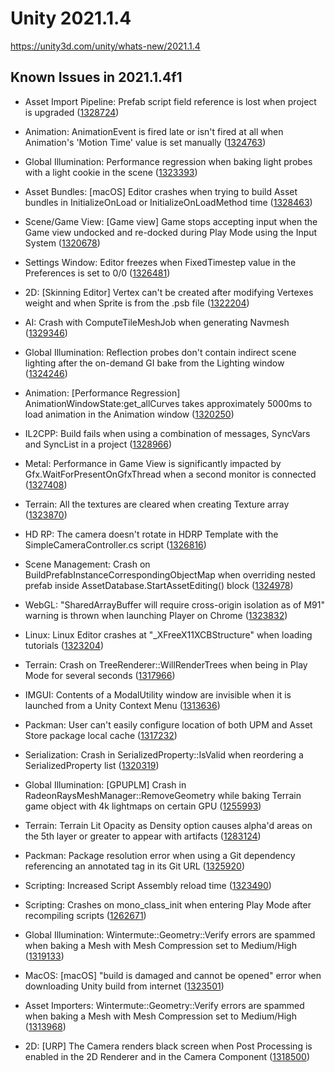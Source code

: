 # Unity 2021.1.4
https://unity3d.com/unity/whats-new/2021.1.4

## Known Issues in 2021.1.4f1

<ul>
<li><p>Asset Import Pipeline: Prefab script field reference is lost when project is upgraded (<a href="https://issuetracker.unity3d.com/issues/prefab-script-field-reference-is-lost-when-project-is-upgraded">1328724</a>)</p></li>
<li><p>Animation: AnimationEvent is fired late or isn't fired at all when Animation's 'Motion Time' value is set manually (<a href="https://issuetracker.unity3d.com/issues/animationevent-is-fired-late-or-isnt-fired-at-all-when-animations-motion-time-value-is-set-manually">1324763</a>)</p></li>
<li><p>Global Illumination: Performance regression when baking light probes with a light cookie in the scene (<a href="https://issuetracker.unity3d.com/issues/performance-regression-when-baking-light-probes-with-a-light-cookie-in-the-scene">1323393</a>)</p></li>
<li><p>Asset Bundles: [macOS] Editor crashes when trying to build Asset bundles in InitializeOnLoad or InitializeOnLoadMethod time (<a href="https://issuetracker.unity3d.com/issues/macos-editor-crashes-when-trying-to-build-asset-bundles-in-initializeonload-or-initializeonloadmethod-time">1328463</a>)</p></li>
<li><p>Scene/Game View: [Game view] Game stops accepting input when the Game view undocked and re-docked during Play Mode using the Input System (<a href="https://issuetracker.unity3d.com/issues/game-stops-accepting-input-when-the-game-view-undocked-and-re-docked-during-play-mode-using-the-input-system">1320678</a>)</p></li>
<li><p>Settings Window: Editor freezes when FixedTimestep value in the Preferences is set to 0/0 (<a href="https://issuetracker.unity3d.com/issues/editor-freezes-when-fixedtimestep-value-in-the-preferences-is-set-to-0-slash-0">1326481</a>)</p></li>
<li><p>2D: [Skinning Editor] Vertex can't be created after modifying Vertexes weight and when Sprite is from the .psb file (<a href="https://issuetracker.unity3d.com/issues/skinning-editor-vertex-cant-be-created-after-modifying-vertexes-weight-and-when-sprite-is-from-the-psb-file">1322204</a>)</p></li>
<li><p>AI: Crash with ComputeTileMeshJob when generating Navmesh (<a href="https://issuetracker.unity3d.com/issues/crash-with-computetilemeshjob-when-generating-navmesh">1329346</a>)</p></li>
<li><p>Global Illumination: Reflection probes don't contain indirect scene lighting after the on-demand GI bake from the Lighting window (<a href="https://issuetracker.unity3d.com/issues/reflection-probes-doesnt-contain-indirect-scene-lighting-after-the-on-demand-gi-bake-from-the-lighting-window">1324246</a>)</p></li>
<li><p>Animation: [Performance Regression] AnimationWindowState:get_allCurves takes approximately 5000ms to load animation in the Animation window (<a href="https://issuetracker.unity3d.com/issues/perfomance-regression-animationwindowstate-get-allcurves-takes-approximately-5000ms-to-load-animation-in-the-animation-window">1320250</a>)</p></li>
<li><p>IL2CPP:  Build fails when using a combination of messages, SyncVars and SyncList in a project (<a href="https://issuetracker.unity3d.com/issues/il2cpp-build-fails-when-using-a-combination-of-messages-syncvars-and-synclist-in-a-project">1328966</a>)</p></li>
<li><p>Metal: Performance in Game View is significantly impacted by Gfx.WaitForPresentOnGfxThread when a second monitor is connected (<a href="https://issuetracker.unity3d.com/issues/performance-in-game-view-is-significantly-impacted-by-gfx-dot-waitforpresentongfxthread-when-a-second-monitor-is-connected">1327408</a>)</p></li>
<li><p>Terrain: All the textures are cleared when creating Texture array (<a href="https://issuetracker.unity3d.com/issues/all-the-textures-are-cleared-when-creating-texture-array">1323870</a>)</p></li>
<li><p>HD RP: The camera doesn't rotate in HDRP Template with the SimpleCameraController.cs script (<a href="https://issuetracker.unity3d.com/issues/the-camera-doesnt-rotate-in-hdrp-template-with-the-simplecameracontroller-dot-cs-script">1326816</a>)</p></li>
<li><p>Scene Management: Crash on BuildPrefabInstanceCorrespondingObjectMap when overriding nested prefab inside AssetDatabase.StartAssetEditing() block (<a href="https://issuetracker.unity3d.com/issues/crash-on-buildprefabinstancecorrespondingobjectmap-when-overriding-nested-prefab-inside-assetdatabase-dot-startassetediting-block">1324978</a>)</p></li>
<li><p>WebGL:  "SharedArrayBuffer will require cross-origin isolation as of M91" warning is thrown when launching Player on Chrome (<a href="https://issuetracker.unity3d.com/issues/webgl-sharedarraybuffer-will-require-cross-origin-isolation-as-of-m91-warning-is-thrown-when-launching-player-on-chrome">1323832</a>)</p></li>
<li><p>Linux: Linux Editor crashes at "_XFreeX11XCBStructure" when loading tutorials (<a href="https://issuetracker.unity3d.com/issues/linux-editor-crashes-at-xfreex11xcbstructure-when-loading-tutorials">1323204</a>)</p></li>
<li><p>Terrain: Crash on TreeRenderer::WillRenderTrees when being in Play Mode for several seconds (<a href="https://issuetracker.unity3d.com/issues/crash-on-treerenderer-willrendertrees-when-being-in-play-mode-for-several-seconds">1317966</a>)</p></li>
<li><p>IMGUI: Contents of a ModalUtility window are invisible when it is launched from a Unity Context Menu (<a href="https://issuetracker.unity3d.com/issues/error-displaying-showmodalutility-window">1313636</a>)</p></li>
<li><p>Packman: User can't easily configure location of both UPM and Asset Store package local cache (<a href="https://issuetracker.unity3d.com/issues/user-cant-easily-configure-location-of-both-upm-and-asset-store-package-local-cache">1317232</a>)</p></li>
<li><p>Serialization: Crash in SerializedProperty::IsValid when reordering a SerializedProperty list (<a href="https://issuetracker.unity3d.com/issues/crash-in-serializedproperty-isvalid-when-reordering-a-serializedproperty-list">1320319</a>)</p></li>
<li><p>Global Illumination: [GPUPLM] Crash in RadeonRaysMeshManager::RemoveGeometry while baking Terrain game object with 4k lightmaps on certain GPU (<a href="https://issuetracker.unity3d.com/issues/global-illumination-editor-crashes-while-baking-terrain-game-object-using-progressive-gpu-lightmapper">1255993</a>)</p></li>
<li><p>Terrain: Terrain Lit Opacity as Density option causes alpha'd areas on the 5th layer or greater to appear with artifacts (<a href="https://issuetracker.unity3d.com/issues/terrain-lit-opacity-as-density-option-causes-alphad-areas-on-the-5th-layer-or-greater-to-appear-with-artifacts">1283124</a>)</p></li>
<li><p>Packman: Package resolution error when using a Git dependency referencing an annotated tag in its Git URL (<a href="https://issuetracker.unity3d.com/issues/package-resolution-error-when-using-a-git-dependency-referencing-an-annotated-tag-in-its-git-url">1325920</a>)</p></li>
<li><p>Scripting: Increased Script Assembly reload time (<a href="https://issuetracker.unity3d.com/issues/increased-reload-time">1323490</a>)</p></li>
<li><p>Scripting: Crashes on mono_class_init when entering Play Mode after recompiling scripts (<a href="https://issuetracker.unity3d.com/issues/crashes-on-mono-class-init-when-entering-play-mode-after-recompiling-scripts">1262671</a>)</p></li>
<li><p>Global Illumination: Wintermute::Geometry::Verify errors are spammed when baking a Mesh with Mesh Compression set to Medium/High (<a href="https://issuetracker.unity3d.com/issues/speedtree-asset-breaks-when-trying-to-lightmap">1319133</a>)</p></li>
<li><p>MacOS: [macOS] "build is damaged and cannot be opened" error when downloading Unity build from internet (<a href="https://issuetracker.unity3d.com/issues/macos-build-is-damaged-and-cannot-be-opened-error-when-downloading-unity-build-from-internet">1323501</a>)</p></li>
<li><p>Asset Importers: Wintermute::Geometry::Verify errors are spammed when baking a Mesh with Mesh Compression set to Medium/High (<a href="https://issuetracker.unity3d.com/issues/wintermute-geometry-verify-errors-are-spammed-when-baking-a-mesh-with-mesh-compression-set-to-medium-slash-high">1313968</a>)</p></li>
<li><p>2D: [URP] The Camera renders black screen when Post Processing is enabled in the 2D Renderer and in the Camera Component (<a href="https://issuetracker.unity3d.com/issues/urp-the-camera-renders-black-screen-when-post-processing-is-enabled-in-the-2d-renderer-and-in-the-camera-component">1318500</a>)</p></li>
</ul>
